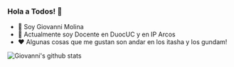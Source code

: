 ### Hola a Todos! 👋

- 🔭 Soy Giovanni Molina
- 🏢 Actualmente soy Docente en DuocUC y en IP Arcos
- ❤️ Algunas cosas que me gustan son andar en los itasha y los gundam!

![Giovanni's github stats](https://github-readme-stats.vercel.app/api?username=giovasdf&show_icons=true)
